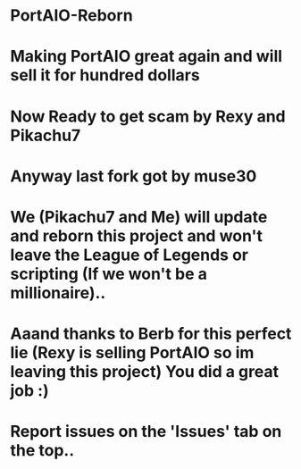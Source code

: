 PortAIO-Reborn
=
Making PortAIO great again and will sell it for hundred dollars
=
Now Ready to get scam by Rexy and Pikachu7
=

Anyway last fork got by muse30
=

We (Pikachu7 and Me) will update and reborn this project and won't leave the League of Legends or scripting (If we won't be a millionaire)..
=

Aaand thanks to Berb for this perfect lie (Rexy is selling PortAIO so im leaving this project) You did a great job :)
=

Report issues on the 'Issues' tab on the top..
=

